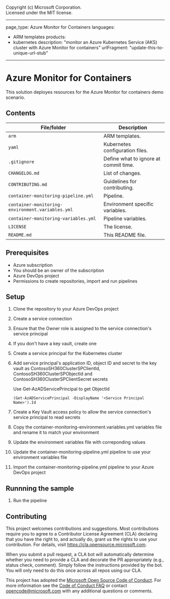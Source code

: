 Copyright (c) Microsoft Corporation.  
Licensed under the MIT license.

---
page_type: Azure Monitor for Containers
languages:
- ARM templates
products:
- kubernetes
description: "monitor an Azure Kubernetes Service (AKS) cluster with Azure Monitor for containers"
urlFragment: "update-this-to-unique-url-stub"
---

# Azure Monitor for Containers

<!-- 
Guidelines on README format: https://review.docs.microsoft.com/help/onboard/admin/samples/concepts/readme-template?branch=master

Guidance on onboarding samples to docs.microsoft.com/samples: https://review.docs.microsoft.com/help/onboard/admin/samples/process/onboarding?branch=master

Taxonomies for products and languages: https://review.docs.microsoft.com/new-hope/information-architecture/metadata/taxonomies?branch=master
-->

This solution deployes resources for the Azure Monitor for containers demo scenario.

## Contents

| File/folder                                      | Description                                |
|--------------------------------------------------|--------------------------------------------|
| `arm`                                            | ARM templates.                             |
| `yaml`                                           | Kubernetes configuration files.            |
| `.gitignore`                                     | Define what to ignore at commit time.      |
| `CHANGELOG.md`                                   | List of changes.                           |
| `CONTRIBUTING.md`                                | Guidelines for contributing.               |
| `container-monitoring-pipeline.yml`              | Pipeline.                             |
| `container-monitoring-environment.variables.yml` | Environment specific variables.            |
| `container-monitoring-variables.yml`             | Pipeline variables.                        |
| `LICENSE`                                        | The license.                               |
| `README.md`                                      | This README file.                          |

## Prerequisites

* Azure subscription
* You should be an owner of the subscription
* Azure DevOps project
* Permissions to create repositories, import and run pipelines

## Setup

1.	Clone the repository to your Azure DevOps project
1.	Create a service connection
1.	Ensure that the Owner role is assigned to the service connection's service principal
1.	If you don't have a key vault, create one
1.  Create a service principal for the Kubernetes cluster
1.  Add service principal's application ID, object ID and secret to the key vault as ContosoSH360ClusterSPClientId, ContosoSH360ClusterSPObjectId and ContosoSH360ClusterSPClientSecret secrets

    Use Get-AzADServicePrincipal to get ObjectId

        (Get-AzADServicePrincipal -DisplayName '<Service Principal Name>').Id


1.  Create a Key Vault access policy to allow the service connection's service principal to read secrets
1.  Copy the container-monitoring-environment.variables.yml variables file and rename it to match your environment
1.  Update the environment variables file with correponding values
1.  Update the container-monitoring-pipeline.yml pipeline to use your environment variables file
1.  Import the container-monitoring-pipeline.yml pipeline to your Azure DevOps project

## Runnning the sample

1.  Run the pipeline

## Contributing

This project welcomes contributions and suggestions.  Most contributions require you to agree to a
Contributor License Agreement (CLA) declaring that you have the right to, and actually do, grant us
the rights to use your contribution. For details, visit https://cla.opensource.microsoft.com.

When you submit a pull request, a CLA bot will automatically determine whether you need to provide
a CLA and decorate the PR appropriately (e.g., status check, comment). Simply follow the instructions
provided by the bot. You will only need to do this once across all repos using our CLA.

This project has adopted the [Microsoft Open Source Code of Conduct](https://opensource.microsoft.com/codeofconduct/).
For more information see the [Code of Conduct FAQ](https://opensource.microsoft.com/codeofconduct/faq/) or
contact [opencode@microsoft.com](mailto:opencode@microsoft.com) with any additional questions or comments.

